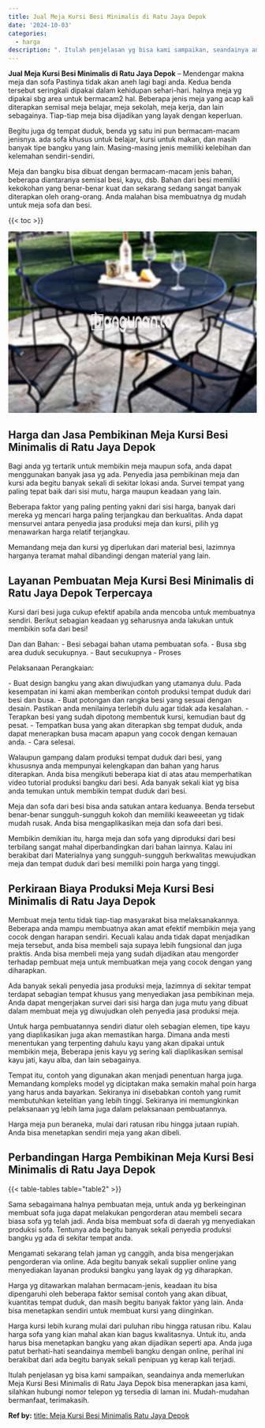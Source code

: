 ```yaml
---
title: Jual Meja Kursi Besi Minimalis di Ratu Jaya Depok
date: '2024-10-03'
categories:
  - harga
description: ". Itulah penjelasan yg bisa kami sampaikan, seandainya anda memerlukan Meja Kursi Besi Minimalis di Ratu Jaya Depok bisa menerapkan jasa kami, silahkan hubun..."
---
```


**Jual Meja Kursi Besi Minimalis di Ratu Jaya Depok** – Mendengar makna meja dan sofa Pastinya tidak akan aneh lagi bagi anda. Kedua benda tersebut seringkali dipakai dalam kehidupan sehari-hari. halnya meja yg dipakai sbg area untuk bermacam2 hal. Beberapa jenis meja yang acap kali diterapkan semisal meja belajar, meja sekolah, meja kerja, dan lain sebagainya. Tiap-tiap meja bisa dijadikan yang layak dengan keperluan.

Begitu juga dg tempat duduk, benda yg satu ini pun bermacam-macam jenisnya. ada sofa khusus untuk belajar, kursi untuk makan, dan masih banyak tipe bangku yang lain. Masing-masing jenis memiliki kelebihan dan kelemahan sendiri-sendiri.

Meja dan bangku bisa dibuat dengan bermacam-macam jenis bahan, beberapa diantaranya semisal besi, kayu, dsb. Bahan dari besi memiliki kekokohan yang benar-benar kuat dan sekarang sedang sangat banyak diterapkan oleh orang-orang. Anda malahan bisa membuatnya dg mudah untuk meja sofa dan besi.

{{< toc >}}

![Jual Meja Kursi Besi Minimalis di Ratu Jaya Depok](/images/jual-meja-besi-murah27.png)

## Harga dan Jasa Pembikinan Meja Kursi Besi Minimalis di Ratu Jaya Depok

Bagi anda yg tertarik untuk membikin meja maupun sofa, anda dapat menggunakan banyak jasa yg ada. Penyedia jasa pembikinan meja dan kursi ada begitu banyak sekali di sekitar lokasi anda. Survei tempat yang paling tepat baik dari sisi mutu, harga maupun keadaan yang lain.

Beberapa faktor yang paling penting yakni dari sisi harga, banyak dari mereka yg mencari harga paling terjangkau dan berkualitas. Anda dapat mensurvei antara penyedia jasa produksi meja dan kursi, pilih yg menawarkan harga relatif terjangkau.

Memandang meja dan kursi yg diperlukan dari material besi, lazimnya harganya teramat mahal dibandingi dengan material yang lain.

## Layanan Pembuatan Meja Kursi Besi Minimalis di Ratu Jaya Depok Terpercaya

Kursi dari besi juga cukup efektif apabila anda mencoba untuk membuatnya sendiri. Berikut sebagian keadaan yg seharusnya anda lakukan untuk membikin sofa dari besi!

Dan dan Bahan: - Besi sebagai bahan utama pembuatan sofa. - Busa sbg area duduk secukupnya. - Baut secukupnya - Proses

Pelaksanaan Perangkaian:

\- Buat design bangku yang akan diwujudkan yang utamanya dulu. Pada kesempatan ini kami akan memberikan contoh produksi tempat duduk dari besi dan busa. - Buat potongan dan rangka besi yang sesuai dengan desain. Pastikan anda menilainya terlebih dulu agar tidak ada kesalahan. - Terapkan besi yang sudah dipotong membentuk kursi, kemudian baut dg pesat. - Tempatkan busa yang akan diterapkan sbg tempat duduk, anda dapat menerapkan busa macam apapun yang cocok dengan kemauan anda. - Cara selesai.

Walaupun gampang dalam produksi tempat duduk dari besi, yang khususnya anda mempunyai kelengkapan dan bahan yang harus diterapkan. Anda bisa mengikuti beberapa kiat di atas atau memperhatikan video tutorial produksi bangku dari besi. Ada banyak sekali kiat yg bisa anda temukan untuk membikin tempat duduk dari besi.

Meja dan sofa dari besi bisa anda satukan antara keduanya. Benda tersebut benar-benar sungguh-sungguh kokoh dan memiliki keaweeetan yg tidak mudah rusak. Anda bisa mengaplikasikan meja dan sofa dari besi.

Membikin demikian itu, harga meja dan sofa yang diproduksi dari besi terbilang sangat mahal diperbandingkan dari bahan lainnya. Kalau ini berakibat dari Materialnya yang sungguh-sungguh berkwalitas mewujudkan meja dan tempat duduk dari besi memiliki poin harga yang tinggi.

## Perkiraan Biaya Produksi Meja Kursi Besi Minimalis di Ratu Jaya Depok

Membuat meja tentu tidak tiap-tiap masyarakat bisa melaksanakannya. Beberapa anda mampu membuatnya akan amat efektif membikin meja yang cocok dengan harapan sendiri. Kecuali kalau anda tidak dapat menjadikan meja tersebut, anda bisa membeli saja supaya lebih fungsional dan juga praktis. Anda bisa membeli meja yang sudah dijadikan atau mengorder terhadap pembuat meja untuk membuatkan meja yang cocok dengan yang diharapkan.

Ada banyak sekali penyedia jasa produksi meja, lazimnya di sekitar tempat terdapat sebagian tempat khusus yang menyediakan jasa pembikinan meja. Anda dapat mengerjakan survei dari sisi harga dan juga mutu yang dibuat dalam membuat meja yg diwujudkan oleh penyedia jasa produksi meja.

Untuk harga pembuatannya sendiri diatur oleh sebagian elemen, tipe kayu yang diaplikasikan juga akan memastikan harga. Dimana anda mesti menentukan yang terpenting dahulu kayu yang akan dipakai untuk membikin meja, Beberapa jenis kayu yg sering kali diaplikasikan semisal kayu jati, kayu alba, dan lain sebagainya.

Tempat itu, contoh yang digunakan akan menjadi penentuan harga juga. Memandang kompleks model yg diciptakan maka semakin mahal poin harga yang harus anda bayarkan. Sekiranya ini disebabkan contoh yang rumit membutuhkan ketelitian yang lebih tinggi. Sekiranya ini memungkinkan pelaksanaan yg lebih lama juga dalam pelaksanaan pembuatannya.

Harga meja pun beraneka, mulai dari ratusan ribu hingga jutaan rupiah. Anda bisa menetapkan sendiri meja yang akan dibeli.

## Perbandingan Harga Pembikinan Meja Kursi Besi Minimalis di Ratu Jaya Depok

{{< table-tables table="table2" >}}

Sama sebagaimana halnya pembuatan meja, untuk anda yg berkeinginan membuat sofa juga dapat melakukan pengorderan atau membeli secara biasa sofa yg telah jadi. Anda bisa membuat sofa di daerah yg menyediakan produksi sofa. Tentunya ada begitu banyak sekali penyedia produksi bangku yg ada di sekitar tempat anda.

Mengamati sekarang telah jaman yg canggih, anda bisa mengerjakan pengorderan via online. Ada begitu banyak sekali supplier online yang menyediakan layanan produksi bangku yang layak dg yg diharapkan.

Harga yg ditawarkan malahan bermacam-jenis, keadaan itu bisa dipengaruhi oleh beberapa faktor semisal contoh yang akan dibuat, kuantitas tempat duduk, dan masih begitu banyak faktor yang lain. Anda bisa menetapkan sendiri untuk membuat kursi yang diinginkan.

Harga kursi lebih kurang mulai dari puluhan ribu hingga ratusan ribu. Kalau harga sofa yang kian mahal akan kian bagus kwalitasnya. Untuk itu, anda harus bisa menetapkan bangku yang akan dijadikan seperti apa. Anda juga patut berhati-hati seandainya membeli bangku dengan online, perihal ini berakibat dari ada begitu banyak sekali penipuan yg kerap kali terjadi.

Itulah penjelasan yg bisa kami sampaikan, seandainya anda memerlukan Meja Kursi Besi Minimalis di Ratu Jaya Depok bisa menerapkan jasa kami, silahkan hubungi nomor telepon yg tersedia di laman ini. Mudah-mudahan bermanfaat, terimakasih.

**Ref by:** [title: Meja Kursi Besi Minimalis Ratu Jaya Depok](https://id.wikipedia.org/wiki/title:)
